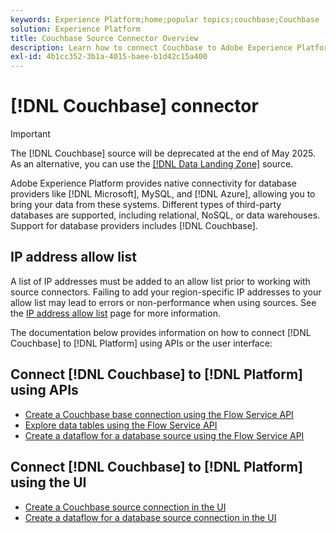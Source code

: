 ```yaml
---
keywords: Experience Platform;home;popular topics;couchbase;Couchbase
solution: Experience Platform
title: Couchbase Source Connector Overview
description: Learn how to connect Couchbase to Adobe Experience Platform using APIs or the user interface.
exl-id: 4b1cc352-3b1a-4015-baee-b1d42c15a400
---
```

# [!DNL Couchbase] connector

>[!IMPORTANT]
>
>The [!DNL Couchbase] source will be deprecated at the end of May 2025. As an alternative, you can use the [[!DNL Data Landing Zone]](../cloud-storage/data-landing-zone.md) source.

Adobe Experience Platform provides native connectivity for database providers like [!DNL Microsoft], MySQL, and [!DNL Azure], allowing you to bring your data from these systems. Different types of third-party databases are supported, including relational, NoSQL, or data warehouses. Support for database providers includes [!DNL Couchbase].

## IP address allow list

A list of IP addresses must be added to an allow list prior to working with source connectors. Failing to add your region-specific IP addresses to your allow list may lead to errors or non-performance when using sources. See the [IP address allow list](../../ip-address-allow-list.md) page for more information.

The documentation below provides information on how to connect [!DNL Couchbase] to [!DNL Platform] using APIs or the user interface:

## Connect [!DNL Couchbase] to [!DNL Platform] using APIs

- [Create a Couchbase base connection using the Flow Service API](../../tutorials/api/create/databases/couchbase.md)
- [Explore data tables using the Flow Service API](../../tutorials/api/explore/tabular.md)
- [Create a dataflow for a database source using the Flow Service API](../../tutorials/api/collect/database-nosql.md)

## Connect [!DNL Couchbase] to [!DNL Platform] using the UI

- [Create a Couchbase source connection in the UI](../../tutorials/ui/create/databases/couchbase.md)
- [Create a dataflow for a database source connection in the UI](../../tutorials/ui/dataflow/databases.md)

